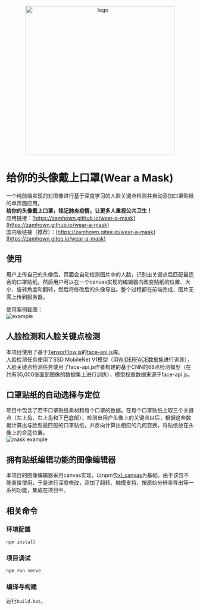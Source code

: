 <p align="center"><img width="400" src="https://raw.githubusercontent.com/zamhown/wear-a-mask/master/assets/logo-title-chs.svg" alt="logo"></p>

# 给你的头像戴上口罩(Wear a Mask)
一个纯前端实现的对图像进行基于深度学习的人脸关键点检测并自动添加口罩贴纸的单页面应用。  
**给你的头像戴上口罩，铭记肺炎疫情，让更多人重视公共卫生！**   
应用链接：[https://zamhown.github.io/wear-a-mask](https://zamhown.github.io/wear-a-mask)  
国内版链接（推荐）：[https://zamhown.gitee.io/wear-a-mask](https://zamhown.gitee.io/wear-a-mask)

## 使用
用户上传自己的头像后，页面会自动检测图片中的人脸，识别出关键点后匹配最适合的口罩贴纸。然后用户可以在一个canvas实现的编辑器内改变贴纸的位置、大小、旋转角度和翻转，然后将修改后的头像导出。整个过程都在前端完成，图片无需上传到服务器。  
  
使用案例截图：  
![example](https://raw.githubusercontent.com/zamhown/wear-a-mask/master/assets/example.jpg)  

## 人脸检测和人脸关键点检测
本项目使用了基于[TensorFlow.js](https://github.com/tensorflow/tfjs)的[face-api.js](https://github.com/justadudewhohacks/face-api.js)库。  
人脸检测任务使用了SSD MobileNet V1模型（用[WIDERFACE数据集](http://mmlab.ie.cuhk.edu.hk/projects/WIDERFace)进行训练），人脸关键点检测任务使用了face-api.js作者构建的基于CNN的68点检测模型（在约有35,000张面部图像的数据集上进行训练），模型权重数据来源于face-api.js。  

## 口罩贴纸的自动选择与定位
项目中包含了若干口罩贴纸素材和每个口罩的数据。在每个口罩贴纸上取三个关键点（左上角、右上角和下巴底部），检测出用户头像上的关键点以后，根据这些数据计算出与脸型最匹配的口罩贴纸，并反向计算出相应的几何变换，将贴纸放在头像上的合适位置。  
![mask example](https://raw.githubusercontent.com/zamhown/wear-a-mask/master/assets/mask-example.jpg)  

## 拥有贴纸编辑功能的图像编辑器
本项目的图像编辑器采用canvas实现，以npm包[xl_canvas](https://www.npmjs.com/package/xl_canvas)为基础。由于该包不能直接使用，于是进行深度修改，添加了翻转、触摸支持、按原始分辨率导出等一系列功能，集成在项目中。  

## 相关命令
### 环境配置
```
npm install
```

### 项目调试
```
npm run serve
```

### 编译与构建
运行`build.bat`。  